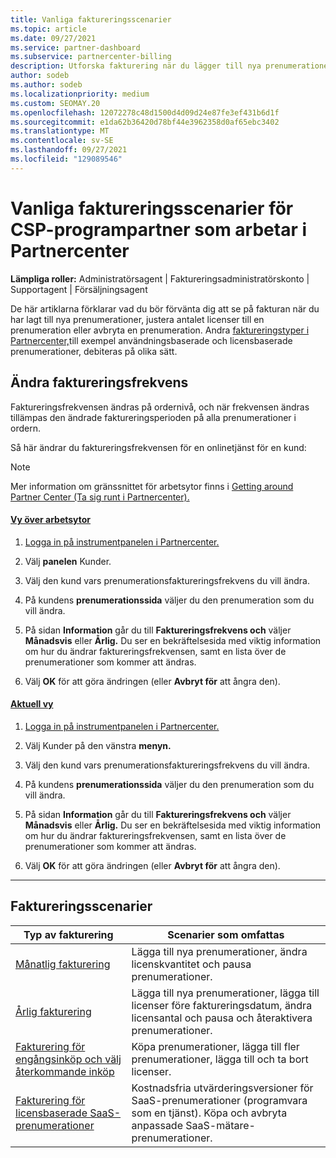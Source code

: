 ```yaml
---
title: Vanliga faktureringsscenarier
ms.topic: article
ms.date: 09/27/2021
ms.service: partner-dashboard
ms.subservice: partnercenter-billing
description: Utforska fakturering när du lägger till nya prenumerationer, justerar licensantalet eller avbryter en prenumeration. Se hur användningsbaserade och licensbaserade prenumerationer skiljer sig åt.
author: sodeb
ms.author: sodeb
ms.localizationpriority: medium
ms.custom: SEOMAY.20
ms.openlocfilehash: 12072278c48d1500d4d09d24e87fe3ef431b6d1f
ms.sourcegitcommit: e1da62b36420d78bf44e3962358d0af65ebc3402
ms.translationtype: MT
ms.contentlocale: sv-SE
ms.lasthandoff: 09/27/2021
ms.locfileid: "129089546"
---
```

# <a name="common-billing-scenarios-for-csp-program-partners-working-in-partner-center"></a>Vanliga faktureringsscenarier för CSP-programpartner som arbetar i Partnercenter

**Lämpliga roller:** Administratörsagent | Faktureringsadministratörskonto | Supportagent | Försäljningsagent

De här artiklarna förklarar vad du bör förvänta dig att se på fakturan när du har lagt till nya prenumerationer, justera antalet licenser till en prenumeration eller avbryta en prenumeration. Andra [faktureringstyper i Partnercenter,](./billing-basics.md)till exempel användningsbaserade och licensbaserade prenumerationer, debiteras på olika sätt.

## <a name="change-billing-frequency"></a>Ändra faktureringsfrekvens

Faktureringsfrekvensen ändras på ordernivå, och när frekvensen ändras tillämpas den ändrade faktureringsperioden på alla prenumerationer i ordern.

Så här ändrar du faktureringsfrekvensen för en onlinetjänst för en kund:

> [!NOTE]
> Mer information om gränssnittet för arbetsytor finns i [Getting around Partner Center (Ta sig runt i Partnercenter).](get-around-partner-center.md#turn-workspaces-on-and-off)

#### <a name="workspaces-view"></a>[Vy över arbetsytor](#tab/workspaces-view)

1. [Logga in på instrumentpanelen i Partnercenter.](https://partner.microsoft.com/dashboard/home)

2. Välj **panelen** Kunder.

3. Välj den kund vars prenumerationsfaktureringsfrekvens du vill ändra.

4. På kundens **prenumerationssida** väljer du den prenumeration som du vill ändra.

5. På sidan **Information** går du till **Faktureringsfrekvens och** väljer **Månadsvis** eller **Årlig.** Du ser en bekräftelsesida med viktig information om hur du ändrar faktureringsfrekvensen, samt en lista över de prenumerationer som kommer att ändras.

6. Välj **OK** för att göra ändringen (eller **Avbryt för** att ångra den).

#### <a name="current-view"></a>[Aktuell vy](#tab/current-view)

1. [Logga in på instrumentpanelen i Partnercenter.](https://partner.microsoft.com/dashboard/home)

2. Välj Kunder på den vänstra **menyn.**

3. Välj den kund vars prenumerationsfaktureringsfrekvens du vill ändra.

4. På kundens **prenumerationssida** väljer du den prenumeration som du vill ändra.

5. På sidan **Information** går du till **Faktureringsfrekvens och** väljer **Månadsvis** eller **Årlig.** Du ser en bekräftelsesida med viktig information om hur du ändrar faktureringsfrekvensen, samt en lista över de prenumerationer som kommer att ändras.

6. Välj **OK** för att göra ändringen (eller **Avbryt för** att ångra den).

* * *

## <a name="billing-scenarios"></a>Faktureringsscenarier

| Typ av fakturering | Scenarier som omfattas |
| --------------- | ----------------- |
| [Månatlig fakturering](common-billing-scenarios-monthly.md) | Lägga till nya prenumerationer, ändra licenskvantitet och pausa prenumerationer. |
| [Årlig fakturering](common-billing-scenarios-annual.md) | Lägga till nya prenumerationer, lägga till licenser före faktureringsdatum, ändra licensantal och pausa och återaktivera prenumerationer. |
| [Fakturering för engångsinköp och välj återkommande inköp](common-billing-scenarios-onetime-recurring.md) | Köpa prenumerationer, lägga till fler prenumerationer, lägga till och ta bort licenser. |
| [Fakturering för licensbaserade SaaS-prenumerationer](common-billing-scenarios-saas.md) | Kostnadsfria utvärderingsversioner för SaaS-prenumerationer (programvara som en tjänst). Köpa och avbryta anpassade SaaS-mätare-prenumerationer. |